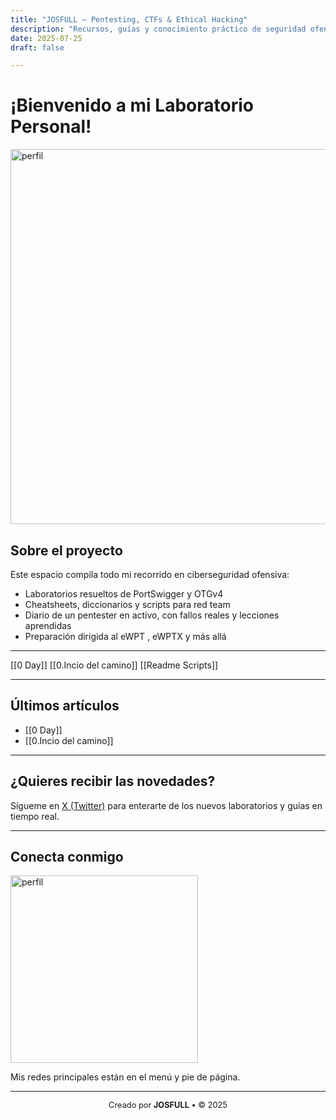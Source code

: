 ```yaml
---
title: "JOSFULL – Pentesting, CTFs & Ethical Hacking"
description: "Recursos, guías y conocimiento práctico de seguridad ofensiva. Scripts, laboratorios, metodologías y reflexiones de un pentester real."
date: 2025-07-25
draft: false

---
```


# ¡Bienvenido a mi Laboratorio Personal!


  <img src="/images/fondo.png" alt="perfil" width="600" />

## Sobre el proyecto

Este espacio compila todo mi recorrido en ciberseguridad ofensiva:  
- Laboratorios resueltos de PortSwigger y OTGv4  
- Cheatsheets, diccionarios y scripts para red team  
- Diario de un pentester en activo, con fallos reales y lecciones aprendidas 
- Preparación dirigida al eWPT , eWPTX y más allá  


---
[[0 Day]] [[0.Incio del camino]] [[Readme Scripts]]

------

## Últimos artículos

- [[0 Day]]
- [[0.Incio del camino]]

---

## ¿Quieres recibir las novedades?

 Sígueme en [X (Twitter)](https://x.com/myusername) para enterarte de los nuevos laboratorios y guías en tiempo real.

---

## Conecta conmigo

<img src="/images/personaje.png" alt="perfil" width="300" />

Mis redes principales están en el menú y pie de página.

---
<div align="center" style="font-size:0.8rem;">
Creado por <strong>JOSFULL</strong> • © 2025
</div>

